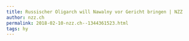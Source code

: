 ```yaml
---
title: Russischer Oligarch will Nawalny vor Gericht bringen | NZZ
author: nzz.ch
permalink: 2018-02-10-nzz.ch--1344361523.html
tags: hy
---
```


